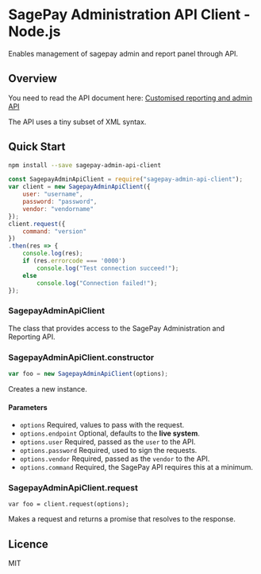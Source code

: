 # SagePay Administration API Client - Node.js

Enables management of sagepay admin and report panel through API.

## Overview

You need to read the API document here: [Customised reporting and admin API](https://www.sagepay.co.uk/support/find-an-integration-document/direct-integration-documents)

The API uses a tiny subset of XML syntax.

## Quick Start

```bash
npm install --save sagepay-admin-api-client
```

```javascript
const SagepayAdminApiClient = require("sagepay-admin-api-client");
var client = new SagepayAdminApiClient({
    user: "username",
    password: "password",
    vendor: "vendorname"
});
client.request({
    command: "version"
})
.then(res => {
    console.log(res);
    if (res.errorcode === '0000')
        console.log("Test connection succeed!");
    else
        console.log("Connection failed!");
});
```

### SagepayAdminApiClient

The class that provides access to the SagePay Administration and Reporting API.

### SagepayAdminApiClient.constructor

```javascript
var foo = new SagepayAdminApiClient(options);
```

Creates a new instance.

#### Parameters

* `options` Required, values to pass with the request.
* `options.endpoint` Optional, defaults to the <b>live system</b>.
* `options.user` Required, passed as the `user` to the API.
* `options.password` Required, used to sign the requests.
* `options.vendor` Required, passed as the `vendor` to the API.
* `options.command` Required, the SagePay API requires this at a minimum.

### SagepayAdminApiClient.request

```
var foo = client.request(options);
```

Makes a request and returns a promise that resolves to the response.

## Licence

MIT
